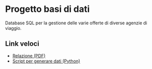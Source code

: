 # Progetto basi di dati
Database SQL per la gestione delle varie offerte di diverse agenzie di viaggio.

## Link veloci
- [Relazione (PDF)](relazione/relazione.pdf)
- [Script per generare dati (Python)](faker/db.py)
